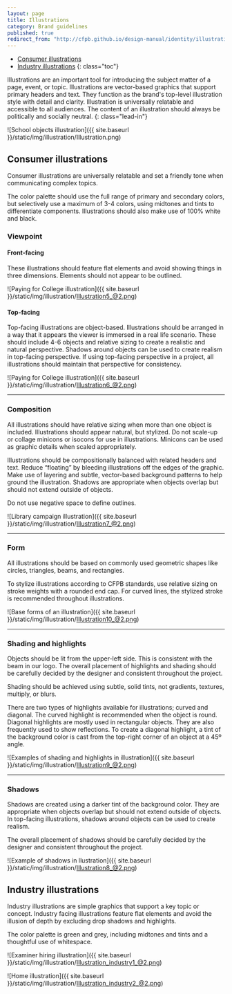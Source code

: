 ```yaml
---
layout: page
title: Illustrations
category: Brand guidelines
published: true
redirect_from: "http://cfpb.github.io/design-manual/identity/illustration.html"
---
```


- [Consumer illustrations](#consumer-illustrations)
- [Industry illustrations](#industry-illustrations)
{: class="toc"}

<div class="content-67 content-first">

Illustrations are an important tool for introducing the subject matter of a page, event, or topic. Illustrations are vector-based graphics that support primary headers and text. They function as the brand's top-level illustration style with detail and clarity. Illustration is universally relatable and accessible to all audiences. The content of an illustration should always be politically and socially neutral.
{: class="lead-in"}

</div>

<div class="content-33 content-last">

![School objects illustration]({{ site.baseurl }}/static/img/illustration/Illustration.png)

</div>

## Consumer illustrations

<p>Consumer illustrations are universally relatable and set a friendly tone when communicating complex topics.</p>

<p>The color palette should use the full range of primary and secondary colors, but selectively use a maximum of 3-4 colors, using midtones and tints to differentiate components. Illustrations should also make use of 100% white and black.</p>

### Viewpoint

<div class="content-33 content-first">

#### Front-facing

These illustrations should feature flat elements and avoid showing things in three dimensions. Elements should not appear to be outlined.

</div>

<div class="content-67 content-last">

![Paying for College illustration]({{ site.baseurl }}/static/img/illustration/Illustration5_@2.png)

</div>

<div class="content-33 content-first">

#### Top-facing

Top-facing illustrations are object-based. Illustrations should be arranged in a way that it appears the viewer is immersed in a real life scenario. These should include 4-6 objects and relative sizing to create a realistic and natural perspective. Shadows around objects can be used to create realism in top-facing perspective. If using top-facing perspective in a project, all illustrations should maintain that perspective for consistency.

</div>

<div class="content-67 content-last">

![Paying for College illustration]({{ site.baseurl }}/static/img/illustration/Illustration6_@2.png)

</div>

---

<div class="content-33 content-first">

### Composition
All illustrations should have relative sizing when more than one object is included. Illustrations should appear natural, but stylized. Do not scale-up or collage minicons or isocons for use in illustrations. Minicons can be used as graphic details when scaled appropriately.

Illustrations should be compositionally balanced with related headers and text. Reduce “floating” by bleeding illustrations off the edges of the graphic. Make use of layering and subtle, vector-based background patterns to help ground the illustration. Shadows are appropriate when objects overlap but should not extend outside of objects.

Do not use negative space to define outlines.

</div>

<div class="content-67 content-last">

![Library campaign illustration]({{ site.baseurl }}/static/img/illustration/Illustration7_@2.png)

</div>

---

<div class="content-33 content-first">

### Form
All illustrations should be based on commonly used geometric shapes like circles, triangles, beams, and rectangles.

To stylize illustrations according to CFPB standards, use relative sizing on stroke weights with a rounded end cap. For curved lines, the stylized stroke is recommended throughout illustrations.

</div>

<div class="content-67 content-last">

![Base forms of an illustration]({{ site.baseurl }}/static/img/illustration/Illustration10_@2.png)

</div>

---

<div class="content-33 content-first">

### Shading and highlights
Objects should be lit from the upper-left side. This is consistent with the beam in our logo. The overall placement of highlights and shading should be carefully decided by the designer and consistent throughout the project.

Shading should be achieved using subtle, solid tints, not gradients, textures, multiply, or blurs.

There are two types of highlights available for illustrations; curved and diagonal. The curved highlight is recommended when the object is round. Diagonal highlights are mostly used in rectangular objects. They are also frequently used to show reflections. To create a diagonal highlight, a tint of the background color is cast from the top-right corner of an object at a 45º angle.

</div>

<div class="content-67 content-last">

![Examples of shading and highlights in illustration]({{ site.baseurl }}/static/img/illustration/Illustration9_@2.png)

</div>

---

<div class="content-33 content-first">

### Shadows

Shadows are created using a darker tint of the background color. They are appropriate when objects overlap but should not extend outside of objects. In top-facing illustrations, shadows around objects can be used to create realism.

The overall placement of shadows should be carefully decided by the designer and consistent throughout the project.

</div>

<div class="content-67 content-last">

![Example of shadows in llustration]({{ site.baseurl }}/static/img/illustration/Illustration8_@2.png)

</div>

## Industry illustrations

<div class="content-33 content-first">

Industry illustrations are simple graphics that support a key topic or concept. Industry facing illustrations feature flat elements and avoid the illusion of depth by excluding drop shadows and highlights.

The color palette is green and grey, including midtones and tints and a thoughtful use of whitespace.

</div>

<div class="content-67 content-last">

![Examiner hiring illustration]({{ site.baseurl }}/static/img/illustration/Illustration_industry1_@2.png)

![Home illustration]({{ site.baseurl }}/static/img/illustration/Illustration_industry2_@2.png)

</div>